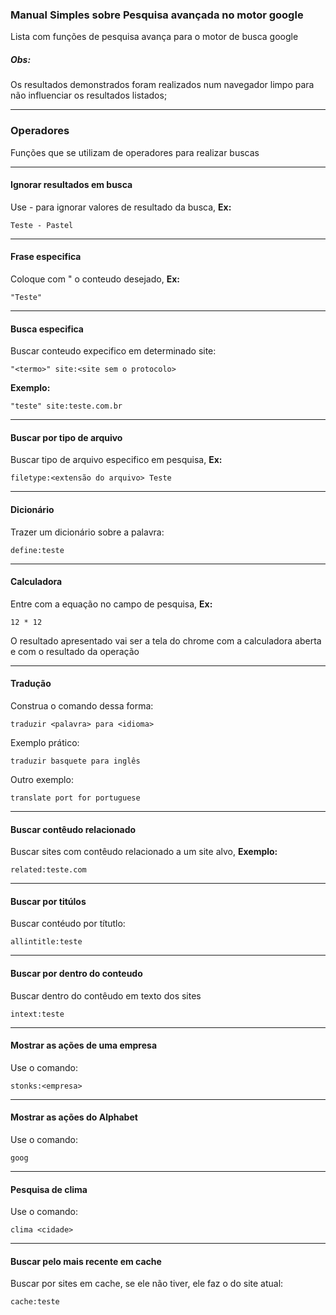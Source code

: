 ### Manual Simples sobre Pesquisa avançada no motor google
Lista com funções de pesquisa avança para o motor de busca google
##### Obs:
Os resultados demonstrados foram realizados num navegador limpo para não influenciar os resultados listados;
___
### Operadores
Funções que se utilizam de operadores para realizar buscas
___
#### Ignorar resultados em busca
Use - para ignorar valores de resultado da busca, **Ex:**
```
Teste - Pastel
```
___
#### Frase especifica
Coloque com " o conteudo desejado, **Ex:**
```
"Teste"
```
___
#### Busca especifica
Buscar conteudo expecifico em determinado site:
```
"<termo>" site:<site sem o protocolo>
```
**Exemplo:**
```
"teste" site:teste.com.br
```
___
#### Buscar por tipo de arquivo
Buscar tipo de arquivo especifico em pesquisa, **Ex:**
```
filetype:<extensão do arquivo> Teste
```
___
#### Dicionário
Trazer um dicionário sobre a palavra:
```
define:teste
```
___
#### Calculadora
Entre com a equação no campo de pesquisa, **Ex:**
```
12 * 12
```
O resultado apresentado vai ser a tela do chrome com a calculadora aberta e com o resultado da operação
___
#### Tradução
Construa o comando dessa forma:
```
traduzir <palavra> para <idioma>
```
Exemplo prático:
```
traduzir basquete para inglês
```
Outro exemplo:
```
translate port for portuguese
```
___
#### Buscar contêudo relacionado
Buscar sites com contêudo relacionado a um site alvo, **Exemplo:**
```
related:teste.com
```
___
#### Buscar por titúlos
Buscar contéudo por títutlo:
```
allintitle:teste
```
___
#### Buscar por dentro do conteudo
Buscar dentro do contêudo em texto dos sites
```
intext:teste
```
___
#### Mostrar as ações de uma empresa
Use o comando:
```
stonks:<empresa>
```
___
#### Mostrar as ações do Alphabet
Use o comando:
```
goog
```
___
#### Pesquisa de clima
Use o comando:
```
clima <cidade>
```
___
#### Buscar pelo mais recente em cache
Buscar por sites em cache, se ele não tiver, ele faz o do site atual:
```
cache:teste
```